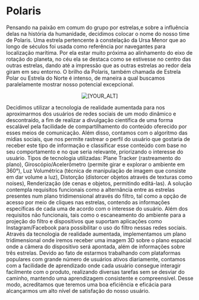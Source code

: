 # Polaris
 Pensando na paixão em comum do grupo por estrelas,e sobre a influência delas na história da humanidade, decidimos colocar o nome do nosso time de Polaris. Uma estrela pertencente à constelação da Ursa Menor que ao longo de séculos foi usada como referência por navegantes para localização marítima. Por ela estar muito próxima ao alinhamento do eixo de rotação do planeta, no céu ela se destaca como se estivesse no centro das outras estrelas, dando até a impressão que as outras estrelas ao redor dela giram em seu entorno. O brilho da Polaris, também chamada de  Estrela Polar ou Estrela do Norte é intenso, de maneira a qual buscamos paralelamente mostrar nosso potencial excepcional.

<p align="center">
   <img src="https://user-images.githubusercontent.com/95002561/193434271-c55bdb5c-6a05-4036-950b-d9ab2562496c.png" alt="[YOUR_ALT]"/>
</p>

 Decidimos utilizar a tecnologia de realidade aumentada para nos aproximarmos dos usuários de redes sociais de um modo dinâmico e descontraído, a fim de realizar a divulgação científica de uma forma escalável pela facilidade de compartilhamento do conteúdo oferecido por esses meios de comunicação. Além disso, contamos com o algoritmo das mídias sociais, que nos permite rastrear o perfil do usuário que gostaria de receber este tipo de informação e classificar esse conteúdo com base no seu comportamento e no que seria relevante, priorizando o interesse do usuário. Tipos de tecnologia utilizadas: Plane Tracker (rastreamento do plano), Giroscópio/Acelerômetro (permite girar e explorar o ambiente em 360°), Luz Volumétrica (técnica de manipulação de imagem que consiste em dar volume a luz), Distorção (distorcer objetos através de texturas como noises), Renderização (de cenas e objetos, permitindo editá-las). 
 A solução contempla requisitos funcionais como a alternância entre as estrelas presentes num plano tridimensional através do filtro, tal como a opção de acesso por meio de cliques nas estrelas, contendo as informações específicas de cada uma de acordo com o interesse do usuário. Além dos requisitos não funcionais, tais como o escaneamento do ambiente para a projeção do filtro e dispositivos que suportam aplicações como Instagram/Facebook para possibilitar o uso do filtro nessas redes sociais. Através da tecnologia de realidade aumentada, implementamos um plano tridimensional onde iremos receber uma imagem 3D sobre o plano espacial onde a câmera do dispositivo será apontada, além de informações sobre três estrelas. Devido ao fato de estarmos trabalhando com plataformas populares com grande número de usuários ativos diariamente, contamos com a facilidade de aprendizado onde cada usuário consegue interagir facilmente com o produto, realizando diversas tarefas sem se desviar do caminho, mantendo uma aprendizagem consistente e compreensível. Desse modo, acreditamos que teremos uma boa eficiência e eficácia para alcançarmos um alto nível de satisfação do nosso usuário.
